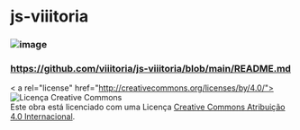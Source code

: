 # js-viiitoria
### ![image](https://github.com/viiitoria/js-viiitoria/assets/136355760/0b4ee9a2-48f6-49fb-94f3-e9c29a4191f6)
### https://github.com/viiitoria/js-viiitoria/blob/main/README.md
 < a rel="license" href="http://creativecommons.org/licenses/by/4.0/"><img alt="Licença Creative Commons" style="border-width:0" src="https://i.creativecommons.org/l/by/4.0/88x31.png" /></a><br />Este obra está licenciado com uma Licença <a rel="license" href="http://creativecommons.org/licenses/by/4.0/">Creative Commons Atribuição 4.0 Internacional</a>.


